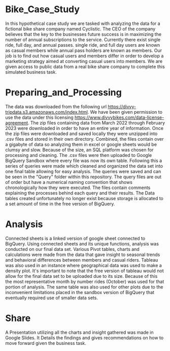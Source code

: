 # Bike_Case_Study

  In this hypothetical case study we are tasked with analyzing the data for a fictional bike share company named Cyclistic. The CEO of the company believes that the key to the businesses future success is in maximizing the number of annual subscriptions to the service. Currently there exist single ride, full day, and annual passes. single ride, and full day users are known as casual members while annual pass holders are known as members. Our job is to find out how casual users and members differ in order to develop a marketing strategy aimed at converting casual users into members. We are given access to public data from a real bike share company to complete this simulated business task.

# Preparing_and_Processing

  The data was downloaded from the following url https://divvy-tripdata.s3.amazonaws.com/index.html. We have been given permission to use the data under this licensing https://www.divvybikes.com/data-license-agreement. The zip files containing data from March 2022 through February 2023 were downloaded in order to have an entire year of information. Once the zip files were downloaded and saved locally they were unzipped into .csv files and stored in their own directory. Combined, the files contain over a gigabyte of data so analyzing them in excel or google sheets would be clumsy and slow. Because of the size, an SQL platform was chosen for processing and cleaning. The .csv files were then uploaded to Google BigQuery Sandbox where every file was now its own table. Following this a series of queries were made which cleaned and organized the data set into one final table allowing for easy analysis. The queries were saved and can be seen in the "Query" folder within this repository. The query files are out of order but have a numerical naming convention that shows chronologically how they were executed. The files contain comments explaining the processes behind each query and their results. The Data tables created unfortunately no longer exist because storage is allocated to a set amount of time in the free version of BigQuery.

# Analysis

Connected sheets is a linked version of google sheet connected to BigQuery. Using connected sheets and its unique functions, analysis was conducted on our final data set. Various Pivot tables, charts and calculations were made from the data that gave insight to seasonal trends and behavioral differences between members and casual riders. Tableau was also used in an instance where geographical data was used to make a density plot. It's important to note that the free version of tableau would not allow for the final data set to be uploaded due to its size. Because of this the most representative month by number rides (October) was used for that portion of analysis. The same table was also used for other plots due to the inconvenient limitations placed in the sandbox version of BigQuery that eventually required use of smaller data sets.

# Share

  A Presentation utilizing all the charts and insight gathered was made in Google Slides. It Details the findings and gives recommendations on how to move forward given the business task.
